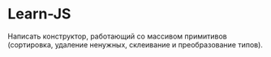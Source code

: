 # Learn-JS
 Написать конструктор, работающий со массивом примитивов (сортировка, удаление ненужных, склеивание и преобразование типов).
